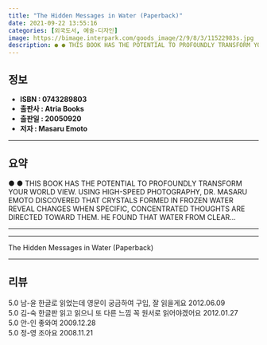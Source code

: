 ```yaml
---
title: "The Hidden Messages in Water (Paperback)"
date: 2021-09-22 13:55:16
categories: [외국도서, 예술-디자인]
image: https://bimage.interpark.com/goods_image/2/9/8/3/11522983s.jpg
description: ● ● THIS BOOK HAS THE POTENTIAL TO PROFOUNDLY TRANSFORM YOUR WORLD VIEW. USING HIGH-SPEED PHOTOGRAPHY, DR. MASARU EMOTO DISCOVERED THAT CRYSTALS FORMED IN FRO
---
```


## **정보**

- **ISBN : 0743289803**
- **출판사 : Atria Books**
- **출판일 : 20050920**
- **저자 : Masaru Emoto**

------



## **요약**

●  ●  THIS BOOK HAS THE POTENTIAL TO PROFOUNDLY TRANSFORM YOUR WORLD VIEW. USING HIGH-SPEED PHOTOGRAPHY, DR. MASARU EMOTO DISCOVERED THAT CRYSTALS FORMED IN FROZEN WATER REVEAL CHANGES WHEN SPECIFIC, CONCENTRATED THOUGHTS ARE DIRECTED TOWARD THEM. HE FOUND THAT WATER FROM CLEAR... 

------



------


The Hidden Messages in Water (Paperback) 

------


## **리뷰** 

5.0 남-윤 한글로 읽었는데 영문이 궁금하여 구입, 잘 읽을게요 2012.06.09 <br/>5.0 김-숙 한글판 읽고 읽으니 또 다른 느낌 꼭 원서로 읽어야겠어요 2012.01.27 <br/>5.0 안-인 좋와여 2009.12.28 <br/>5.0 정-영 조아요 2008.11.21 <br/>